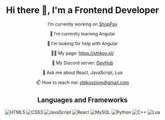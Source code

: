 <div align="center">
  <h1>Hi there 👋, I'm a Frontend Developer</h1>

  <p>I’m currently working on <a href="https://shoppay.com">ShopPay</a></p>

  <p>🌱 I’m currently learning Angular</p>

  <p>🤝 I’m looking for help with Angular</p>

  <p>👨‍💻 My page: <a href="https://sttikoo.pl/">https://sttikoo.pl/</a></p>

  <p>💼 My Discord server: <a href="https://discord.gg/devhub">DevHub</a></p>

  <p>💬 Ask me about React, JavaScript, Lua</p>

  <p>📫 How to reach me: <a href="mailto:sttikooziom@gmail.com">sttikooziom@gmail.com</a></p>

  <h2>Languages and Frameworks</h2>

  <p>
    <img src="https://img.shields.io/badge/-HTML5-000?&logo=HTML5" alt="HTML5" />
    <img src="https://img.shields.io/badge/-CSS3-000?&logo=CSS3&logoColor=1572B6" alt="CSS3" />
    <img src="https://img.shields.io/badge/-JavaScript-000?&logo=JavaScript" alt="JavaScript" />
    <img src="https://img.shields.io/badge/-React-000?&logo=React" alt="React" />
    <img src="https://img.shields.io/badge/-MySQL-000?&logo=MySQL" alt="MySQL" />
    <img src="https://img.shields.io/badge/-Python-000?&logo=Python" alt="Python" />
    <img src="https://img.shields.io/badge/-C++-000?&logo=C%2B%2B" alt="C++" />
    <img src="https://img.shields.io/badge/-Lua-000?&logo=Lua" alt="Lua" />
  </p>

</div>

